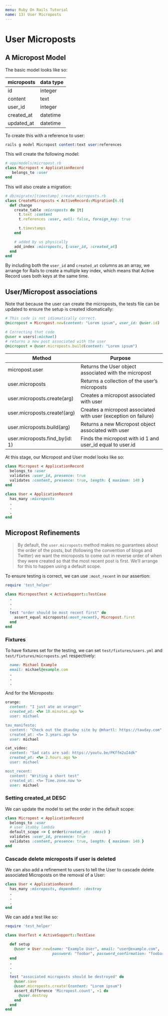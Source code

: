 ```yaml
---
menu: Ruby On Rails Tutorial
name: 13) User Microposts
---
```


# User Microposts

## A Micropost Model

The basic model looks like so:

| microposts | data type |
| ---------- | --------- |
| id         | integer   |
| content    | text      |
| user_id    | integer   |
| created_at | datetime  |
| updated_at | datetime  |

To create this with a reference to user:

```s
rails g model Micropost content:text user:references
```

This will create the following model:

```rb
# app/models/micropost.rb
class Micropost < ApplicationRecord
   belongs_to :user
end
```

This will also create a migration:

```rb
# db/migrate/[timestamp]_create_microposts.rb
class CreateMicroposts < ActiveRecord::Migration[6.0]
  def change
    create_table :microposts do |t|
      t.text :content
      t.references :user, null: false, foreign_key: true

      t.timestamps
    end

    # added by us physically
    add_index :microposts, [:user_id, :created_at]
  end
end
```

By including both the `user_id` and `created_at` columns as an array, we arrange for Rails to create a multiple key index, which means that Active Record uses both keys at the same time.

## User/Micropost associations

Note that because the user can create the microposts, the tests file can be updated to ensure the setup is created idiomatically:

```rb
# This code is not idiomatically correct.
@micropost = Micropost.new(content: "Lorem ipsum", user_id: @user.id)

# Correcting that code
@user = users(:michael)
# returns a new post associated with the user
@micropost = @user.microposts.build(content: "Lorem ipsum")
```

| Method                         | Purpose                                                         |
| ------------------------------ | --------------------------------------------------------------- |
| micropost.user                 | Returns the User object associated with the micropost           |
| user.microposts                | Returns a collection of the user’s microposts                   |
| user.microposts.create(arg)    | Creates a micropost associated with user                        |
| user.microposts.create!(arg)   | Creates a micropost associated with user (exception on failure) |
| user.microposts.build(arg)     | Returns a new Micropost object associated with user             |
| user.microposts.find_by(id: 1) | Finds the micropost with id 1 and user_id equal to user.id      |

At this stage, our Micropost and User model looks like so:

```rb
class Micropost < ApplicationRecord
  belongs_to :user
  validates :user_id, presence: true
  validates :content, presence: true, length: { maximum: 140 }
end

class User < ApplicationRecord
  has_many :microposts
  .
  .
  .
end
```

## Micropost Refinements

> By default, the `user.microposts` method makes no guarantees about the order of the posts, but (following the convention of blogs and Twitter) we want the microposts to come out in reverse order of when they were created so that the most recent post is first. We’ll arrange for this to happen using a default scope.

To ensure testing is correct, we can use `:most_recent` in our assertion:

```rb
require 'test_helper'

class MicropostTest < ActiveSupport::TestCase
  .
  .
  .
  test "order should be most recent first" do
    assert_equal microposts(:most_recent), Micropost.first
  end
end
```

### Fixtures

To have fixtures set for the testing, we can set `test/fixtures/users.yml` and `test/fixtures/microposts.yml` respectively:

```rb
  name: Michael Example
  email: michael@example.com
  .
  .
  .
```

And for the Microposts:

```rb
orange:
  content: "I just ate an orange!"
  created_at: <%= 10.minutes.ago %>
  user: michael

tau_manifesto:
  content: "Check out the @tauday site by @mhartl: https://tauday.com"
  created_at: <%= 3.years.ago %>
  user: michael

cat_video:
  content: "Sad cats are sad: https://youtu.be/PKffm2uI4dk"
  created_at: <%= 2.hours.ago %>
  user: michael

most_recent:
  content: "Writing a short test"
  created_at: <%= Time.zone.now %>
  user: michael
```

### Setting created_at DESC

We can update the model to set the order in the default scope:

```rb
class Micropost < ApplicationRecord
  belongs_to :user
  # user stabby lambda
  default_scope -> { order(created_at: :desc) }
  validates :user_id, presence: true
  validates :content, presence: true, length: { maximum: 140 }
end
```

### Cascade delete microposts if user is deleted

We can also add a refinement to users to tell the User to cascade delete associated Microposts on the removal of a User:

```rb
class User < ApplicationRecord
  has_many :microposts, dependent: :destroy
  .
  .
  .
end
```

We can add a test like so:

```rb
require 'test_helper'

class UserTest < ActiveSupport::TestCase

  def setup
    @user = User.new(name: "Example User", email: "user@example.com",
                     password: "foobar", password_confirmation: "foobar")
  end
  .
  .
  .
  test "associated microposts should be destroyed" do
    @user.save
    @user.microposts.create!(content: "Lorem ipsum")
    assert_difference 'Micropost.count', -1 do
      @user.destroy
    end
  end
end
```
